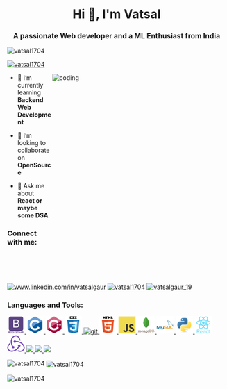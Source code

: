 <h1 align="center">Hi 👋, I'm Vatsal</h1>
<h3 align="center">A passionate Web developer and a ML Enthusiast from India</h3>

<p align="left"> <img src="https://komarev.com/ghpvc/?username=vatsal1704&label=Profile%20views&color=0e75b6&style=flat" alt="vatsal1704" /> </p>

<p align="left"> <a href="https://github.com/ryo-ma/github-profile-trophy"><img src="https://github-profile-trophy.vercel.app/?username=vatsal1704" alt="vatsal1704" /></a> </p>


<img align="right" alt="coding" width=400 height="480" src="https://static.vecteezy.com/system/resources/previews/001/340/138/non_2x/man-working-at-home-using-laptop-free-vector.jpg">

- 🌱 I’m currently learning **Backend Web Development**

- 👯 I’m looking to collaborate on **OpenSource**

- 💬 Ask me about **React or maybe some DSA**

<h3 align="left">Connect with me:</h3>
<p align="left">
<a href="https://linkedin.com/in/www.linkedin.com/in/vatsalgaur" target="blank"><img align="center" src="https://raw.githubusercontent.com/rahuldkjain/github-profile-readme-generator/master/src/images/icons/Social/linked-in-alt.svg" alt="www.linkedin.com/in/vatsalgaur" height="30" width="40" /></a>
<a href="https://codesandbox.com/vatsal1704" target="blank"><img align="center" src="https://cdn.jsdelivr.net/npm/simple-icons@3.0.1/icons/codesandbox.svg" alt="vatsal1704" height="30" width="40" /></a>
<a href="https://instagram.com/vatsalgaur_19" target="blank"><img align="center" src="https://raw.githubusercontent.com/rahuldkjain/github-profile-readme-generator/master/src/images/icons/Social/instagram.svg" alt="vatsalgaur_19" height="30" width="40" /></a>
</p>

<h3 align="left">Languages and Tools:</h3>
<p align="left"> <a href="https://getbootstrap.com" target="_blank"> <img src="https://raw.githubusercontent.com/devicons/devicon/master/icons/bootstrap/bootstrap-plain-wordmark.svg" alt="bootstrap" width="40" height="40"/> </a> <a href="https://www.cprogramming.com/" target="_blank"> <img src="https://raw.githubusercontent.com/devicons/devicon/master/icons/c/c-original.svg" alt="c" width="40" height="40"/> </a> <a href="https://www.w3schools.com/cpp/" target="_blank"> <img src="https://raw.githubusercontent.com/devicons/devicon/master/icons/cplusplus/cplusplus-original.svg" alt="cplusplus" width="40" height="40"/> </a> <a href="https://www.w3schools.com/css/" target="_blank"> <img src="https://raw.githubusercontent.com/devicons/devicon/master/icons/css3/css3-original-wordmark.svg" alt="css3" width="40" height="40"/> </a> <a href="https://git-scm.com/" target="_blank"> <img src="https://www.vectorlogo.zone/logos/git-scm/git-scm-icon.svg" alt="git" width="40" height="40"/> </a> <a href="https://www.w3.org/html/" target="_blank"> <img src="https://raw.githubusercontent.com/devicons/devicon/master/icons/html5/html5-original-wordmark.svg" alt="html5" width="40" height="40"/> </a> <a href="https://developer.mozilla.org/en-US/docs/Web/JavaScript" target="_blank"> <img src="https://raw.githubusercontent.com/devicons/devicon/master/icons/javascript/javascript-original.svg" alt="javascript" width="40" height="40"/> </a> <a href="https://www.mongodb.com/" target="_blank"> <img src="https://raw.githubusercontent.com/devicons/devicon/master/icons/mongodb/mongodb-original-wordmark.svg" alt="mongodb" width="40" height="40"/> </a> <a href="https://www.mysql.com/" target="_blank"> <img src="https://raw.githubusercontent.com/devicons/devicon/master/icons/mysql/mysql-original-wordmark.svg" alt="mysql" width="40" height="40"/> </a> <a href="https://www.python.org" target="_blank"> <img src="https://raw.githubusercontent.com/devicons/devicon/master/icons/python/python-original.svg" alt="python" width="40" height="40"/> </a> <a href="https://reactjs.org/" target="_blank"> <img src="https://raw.githubusercontent.com/devicons/devicon/master/icons/react/react-original-wordmark.svg" alt="react" width="40" height="40"/> </a> <a href="https://redux.js.org" target="_blank"> <img src="https://raw.githubusercontent.com/devicons/devicon/master/icons/redux/redux-original.svg" alt="redux" width="40" height="40"/>
  <img src="https://img.icons8.com/color/48/000000/visual-studio-code-2019.png"/>
  <img src="https://img.icons8.com/color/48/000000/adobe-photoshop--v1.png"/>
  <img src="https://img.icons8.com/windows/50/000000/github.png"/></a> </p>

<p><img align="left" src="https://github-readme-stats.vercel.app/api/top-langs?username=vatsal1704&show_icons=true&locale=en&layout=compact" alt="vatsal1704" /></p>

<p>&nbsp;<img align="center" src="https://github-readme-stats.vercel.app/api?username=vatsal1704&show_icons=true&locale=en" alt="vatsal1704" /></p>

<p><img align="center" src="https://github-readme-streak-stats.herokuapp.com/?user=vatsal1704&" alt="vatsal1704" /></p>
